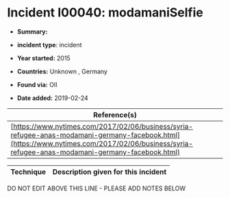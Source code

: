 # Incident I00040: modamaniSelfie

* **Summary:** 

* **incident type**: incident

* **Year started:** 2015

* **Countries:** Unknown , Germany

* **Found via:** OII

* **Date added:** 2019-02-24


| Reference(s) |
| --------- |
| [https://www.nytimes.com/2017/02/06/business/syria-refugee-anas-modamani-germany-facebook.html](https://www.nytimes.com/2017/02/06/business/syria-refugee-anas-modamani-germany-facebook.html) |

 

| Technique | Description given for this incident |
| --------- | ------------------------- |


DO NOT EDIT ABOVE THIS LINE - PLEASE ADD NOTES BELOW